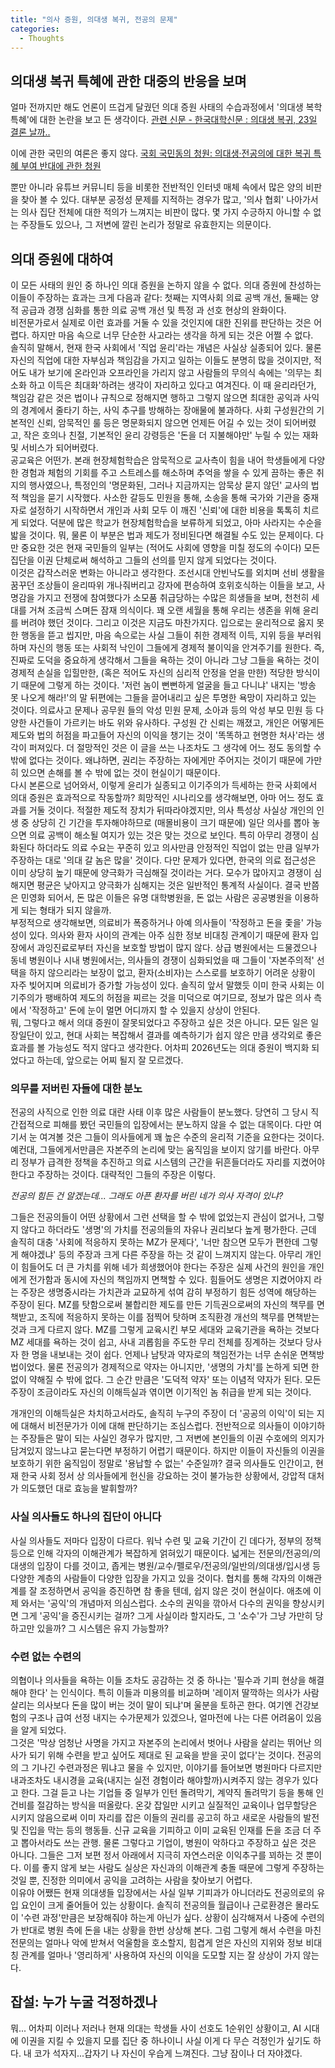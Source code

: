```yaml
---
title: "의사 증원, 의대생 복귀, 전공의 문제"
categories:
  - Thoughts
---
```


## 의대생 복귀 특혜에 관한 대중의 반응을 보며

얼마 전까지만 해도 언론이 뜨겁게 달궜던 의대 증원 사태의 수습과정에서 '의대생 복학 특혜'에 대한 논란을 보고 든 생각이다. [관련 신문 - 한국대학신문 : 의대생 복귀, 23일 결론 날까..](https://news.unn.net/news/articleView.html?idxno=581541)

이에 관한 국민의 여론은 좋지 않다. [국회 국민동의 청원: 의대생·전공의에 대한 복귀 특혜 부여 반대에 관한 청원](https://petitions.assembly.go.kr/proceed/onGoingAll/378FE26ECFF763FBE064B49691C6967B)

뿐만 아니라 유튜브 커뮤니티 등을 비롯한 전반적인 인터넷 매체 속에서 많은 양의 비판을 찾아 볼 수 있다. 대부분 공정성 문제를 지적하는 경우가 많고, '의사 협회' 나아가서는 의사 집단 전체에 대한 적의가 느껴지는 비판이 많다. 몇 가지 수긍하지 아니할 수 없는 주장들도 있으나, 그 저변에 깔린 논리가 정말로 유효한지는 의문이다.

## 의대 증원에 대하여

이 모든 사태의 원인 중 하나인 의대 증원을 논하지 않을 수 없다. 의대 증원에 찬성하는 이들이 주장하는 효과는 크게 다음과 같다: 첫째는 지역사회 의료 공백 개선, 둘째는 양적 공급과 경쟁 심화를 통한 의료 공백 개선 및 특정 과 선호 현상의 완화이다.  
비전문가로서 실제로 이런 효과를 거둘 수 있을 것인지에 대한 진위를 판단하는 것은 어렵다. 하지만 마음 속으로 너무 단순한 사고라는 생각을 하게 되는 것은 어쩔 수 없다.  
솔직히 말해서, 현재 한국 사회에서 '직업 윤리'라는 개념은 사실상 실종되어 있다. 물론 자신의 직업에 대한 자부심과 책임감을 가지고 일하는 이들도 분명히 많을 것이지만, 적어도 내가 보기에 온라인과 오프라인을 가리지 않고 사람들의 무의식 속에는 '의무는 최소화 하고 이득은 최대화'하려는 생각이 자리하고 있다고 여겨진다. 이 때 윤리라던가, 책임감 같은 것은 법이나 규칙으로 정해지면 행하고 그렇지 않으면 최대한 공익과 사익의 경계에서 줄타기 하는, 사익 추구를 방해하는 장애물에 불과하다. 사회 구성원간의 기본적인 신뢰, 암묵적인 룰 등은 명문화되지 않으면 언제든 어길 수 있는 것이 되어버렸고, 작은 호의나 친절, 기본적인 윤리 강령등은 '돈을 더 지불해야만' 누릴 수 있는 재화 및 서비스가 되어버렸다.  
공교육은 어떤가. 본래 현장체험학습은 암묵적으로 교사측이 힘을 내어 학생들에게 다양한 경험과 체험의 기회를 주고 스트레스를 해소하며 추억을 쌓을 수 있게 끔하는 좋은 취지의 행사였으나, 특정인의 '명문화된, 그러나 지금까지는 암묵상 묻지 않던' 교사의 법적 책임을 묻기 시작했다. 사소한 갈등도 민원을 통해, 소송을 통해 국가와 기관을 중재자로 설정하기 시작하면서 개인과 사회 모두 이 깨진 '신뢰'에 대한 비용을 톡톡히 치르게 되었다. 덕분에 많은 학교가 현장체험학습을 보류하게 되었고, 아마 사라지는 수순을 밟을 것이다. 뭐, 물론 이 부분은 법과 제도가 정비된다면 해결될 수도 있는 문제이다. 다만 중요한 것은 현재 국민들의 일부는 (적어도 사회에 영향을 미칠 정도의 수이다) 모든 집단을 이권 단체로써 해석하고 그들의 선의를 믿지 않게 되었다는 것이다.  
이것은 갑작스러운 변화는 아니라고 생각한다. 조선시대 안빈낙도를 외치며 선비 생활을 꿈꾸던 조상들이 윤리따위 개나줘버리고 강자에 편승하여 호위호식하는 이들을 보고, 사명감을 가지고 전쟁에 참여했다가 소모품 취급당하는 수많은 희생들을 보며, 천천히 세대를 거쳐 조금씩 스며든 잠재 의식이다. 꽤 오랜 세월을 통해 우리는 생존을 위해 윤리를 버려야 했던 것이다. 그리고 이것은 지금도 마찬가지다. 입으로는 윤리적으로 옳지 못한 행동을 뜯고 씹지만, 마음 속으로는 사실 그들이 취한 경제적 이득, 지위 등을 부러워하며 자신의 행동 또는 사회적 낙인이 그들에게 경제적 불이익을 안겨주기를 원한다. 즉, 진짜로 도덕을 중요하게 생각해서 그들을 욕하는 것이 아니라 그냥 그들을 욕하는 것이 경제적 손실을 입힐만한, (혹은 적어도 자신의 심리적 안정을 얻을 만한) 적당한 방식이기 때문에 그렇게 하는 것이다.  '저런 놈이 뻔뻔하게 얼굴을 들고 다니냐' 내지는 '방송 못 나오게 해라!'의 말 뒤편에는 그들을 끌어내리고 싶은 투명한 욕망이 자리하고 있는 것이다.
의료사고 문제나 공무원 들의 악성 민원 문제, 소아과 등의 악성 부모 민원 등 다양한 사건들이 가르키는 바도 위와 유사하다. 구성원 간 신뢰는 깨졌고, 개인은 어떻게든 제도와 법의 허점을 파고들어 자신의 이익을 챙기는 것이 '똑똑하고 현명한 처사'라는 생각이 퍼져있다. 더 절망적인 것은 이 글을 쓰는 나조차도 그 생각에 어느 정도 동의할 수 밖에 없다는 것이다. 왜냐하면, 권리는 주장하는 자에게만 주어지는 것이기 때문에 가만히 있으면 손해를 볼 수 밖에 없는 것이 현실이기 때문이다.  
다시 본론으로 넘어와서, 이렇게 윤리가 실종되고 이기주의가 득세하는 한국 사회에서 의대 증원은 효과적으로 작동할까? 희망적인 시나리오를 생각해보면, 아마 어느 정도 효과를 거둘 것이다. 적절한 제도적 장치가 뒤따라야겠지만, 의사 특성상 사실상 개인의 인생 중 상당히 긴 기간을 투자해야하므로 (매몰비용이 크기 때문에) 일단 의사를 뽑아 놓으면 의료 공백이 해소될 여지가 있는 것은 맞는 것으로 보인다. 특히 아무리 경쟁이 심화된다 하더라도 의료 수요는 꾸준히 있고 의사만큼 안정적인 직업이 없는 만큼 일부가 주장하는 대로 '의대 갈 놈은 많을' 것이다. 다만 문제가 있다면, 한국의 의료 접근성은 이미 상당히 높기 때문에 양극화가 극심해질 것이라는 거다. 모수가 많아지고 경쟁이 심해지면 평균은 낮아지고 양극화가 심해지는 것은 일반적인 통계적 사실이다. 결국 반쯤은 민영화 되어서, 돈 많은 이들은 유명 대학병원을, 돈 없는 사람은 공공병원을 이용하게 되는 형태가 되지 않을까.  
부정적으로 생각해보면, 의료비가 폭증하거나 아예 의사들이 '작정하고 돈을 좇을' 가능성이 있다. 의사와 환자 사이의 관계는 아주 심한 정보 비대칭 관계이기 때문에 환자 입장에서 과잉진료로부터 자신을 보호할 방법이 많지 않다. 상급 병원에서는 드물겠으나 동네 병원이나 시내 병원에서는, 의사들의 경쟁이 심화되었을 때 그들이 '자본주의적' 선택을 하지 않으리라는 보장이 없고, 환자(소비자)는 스스로를 보호하기 어려운 상황이 자주 빚어지며 의료비가 증가할 가능성이 있다. 솔직히 앞서 말했듯 이미 한국 사회는 이기주의가 팽배하여 제도의 허점을 찌르는 것을 미덕으로 여기므로, 정보가 많은 의사 측에서 '작정하고' 돈에 눈이 멀면 어디까지 할 수 있을지 상상이 안된다.  
뭐, 그렇다고 해서 의대 증원이 잘못되었다고 주장하고 싶은 것은 아니다. 모든 일은 일장일단이 있고, 현대 사회는 복잡해서 결과를 예측하기가 쉽지 않은 만큼 생각외로 좋은 효과를 볼 가능성도 적지 않다고 생각한다. 어차피 2026년도는 의대 증원이 백지화 되었다고 하는데, 앞으로는 어찌 될지 잘 모르겠다.


### 의무를 저버린 자들에 대한 분노

전공의 사직으로 인한 의료 대란 사태 이후 많은 사람들이 분노했다. 당연히 그 당시 직간접적으로 피해를 봤던 국민들의 입장에서는 분노하지 않을 수 없는 대목이다. 다만 여기서 눈 여겨볼 것은 그들이 의사들에게 꽤 높은 수준의 윤리적 기준을 요한다는 것이다.  
예컨대, 그들에게서만큼은 자본주의 논리에 맞는 움직임을 보이지 않기를 바란다. 아무리 정부가 급격한 정책을 추진하고 의료 시스템의 근간을 뒤흔들더라도 자리를 지켰어야 한다고 주장하는 것이다. 대략적인 그들의 주장은 이렇다.

*전공의 힘든 건 알겠는데... 그래도 아픈 환자를 버린 네가 의사 자격이 있냐?*

그들은 전공의들이 어떤 상황에서 그런 선택을 할 수 밖에 없었는지 관심이 없거나, 그렇지 않다고 하더라도 '생명'의 가치를 전공의들의 자유나 권리보다 높게 평가한다. 근데 솔직히 대충 '사회에 적응하지 못하는 MZ가 문제다', '너만 참으면 모두가 편한데 그렇게 해야겠냐' 등의 주장과 크게 다른 주장을 하는 것 같이 느껴지지 않는다. 아무리 개인이 힘들어도 더 큰 가치를 위해 네가 희생했어야 한다는 주장은 실제 사건의 원인을 개인에게 전가함과 동시에 자신의 책임까지 면책할 수 있다. 힘들어도 생명은 지켰어야지 라는 주장은 생명중시라는 가치관과 교묘하게 섞여 감히 부정하기 힘든 성역에 해당하는 주장이 된다. MZ를 탓함으로써 불합리한 제도를 만든 기득권으로써의 자신의 책무를 면책받고, 조직에 적응하지 못하는 이를 점찍어 탓하며 조직환경 개선의 책무를 면책받는 것과 크게 다르지 않다. MZ를 그렇게 교육시킨 부모 세대와 교육기관을 욕하는 것보다 MZ 세대를 욕하는 것이 쉽고, 사내 괴롭힘을 주도한 무리 전체를 징계하는 것보다 당사자 한 명을 내보내는 것이 쉽다. 언제나 남탓과 약자로의 책임전가는 너무 손쉬운 면책방법이었다. 물론 전공의가 경제적으로 약자는 아니지만, '생명의 가치'를 논하게 되면 한없이 약해질 수 밖에 없다. 그 순간 만큼은 '도덕적 약자' 또는 이념적 약자가 된다. 모든 주장이 조금이라도 자신의 이해득실과 엮이면 이기적인 놈 취급을 받게 되는 것이다.

개개인의 이해득실은 차치하고서라도, 솔직히 누구의 주장이 더 '공공의 이익'이 되는 지에 대해서 비전문가가 이에 대해 판단하기는 조심스럽다. 전반적으로 의사들이 이야기하는 주장들은 말이 되는 사실인 경우가 많지만, 그 저변에 본인들의 이권 수호에의 의지가 담겨있지 않느냐고 묻는다면 부정하기 어렵기 때문이다. 하지만 이들이 자신들의 이권을 보호하기 위한 움직임이 정말로 '용납할 수 없는' 수준일까? 결국 의사들도 인간이고, 현재 한국 사회 정서 상 의사들에게 헌신을 강요하는 것이 불가능한 상황에서, 강압적 대처가 의도했던 대로 효능을 발휘할까?

### 사실 의사들도 하나의 집단이 아니다

사실 의사들도 저마다 입장이 다르다. 워낙 수련 및 교육 기간이 긴 데다가, 정부의 정책 등으로 인해 각자의 이해관계가 복잡하게 얽혀있기 때문이다. 넓게는 전문의/전공의/의대생의 입장이 다를 것이고, 좁게는 병원/교수/펠로우/전공의/일반의/의대생/입시생 등 다양한 계층의 사람들이 다양한 입장을 가지고 있을 것이다. 협치를 통해 각자의 이해관계를 잘 조정하면서 공익을 증진하면 참 좋을 텐데, 쉽지 않은 것이 현실이다. 애초에 이제 와서는 '공익'의 개념마저 의심스럽다. 소수의 권익을 깎아서 다수의 권익을 향상시키면 그게 '공익'을 증진시키는 걸까? 그게 사실이라 할지라도, 그 '소수'가 그냥 가만히 당하고만 있을까? 그 시스템은 유지 가능할까?

### 수련 없는 수련의

의협이나 의사들을 욕하는 이들 조차도 공감하는 것 중 하나는 '필수과 기피 현상을 해결해야 한다' 는 인식이다. 특히 이들과 미용의를 비교하며 '레이저 딸깍하는 의사가 사람 살리는 의사보다 돈을 많이 버는 것이 말이 되냐'며 울분을 토하곤 한다. 여기엔 건강보험의 구조나 급여 선정 내지는 수가문제가 있겠으나, 얼마전에 나는 다른 어려움이 있음을 알게 되었다.  
그것은 '막상 엄청난 사명을 가지고 자본주의 논리에서 벗어나 사람을 살리는 뛰어난 의사가 되기 위해 수련을 받고 싶어도 제대로 된 교육을 받을 곳이 없다'는 것이다. 전공의의 그 기나긴 수련과정은 뭐냐고 물을 수 있지만, 이야기를 들어보면 병원마다 다르지만 내과조차도 내시경을 교육(내지는 실전 경험이라 해야할까)시켜주지 않는 경우가 있다고 한다. 그걸 듣고 나는 기업들 중 일부가 인턴 돌려막기, 계약직 돌려막기 등을 통해 인건비를 절감하는 방식을 떠올랐다. 온갖 잡일만 시키고 실질적인 교육이나 업무할당은 시키지 않음으로써 이미 자리를 잡은 이들의 권리를 공고히 하고 새로운 사람들의 발전 및 진입을 막는 등의 행동들. 신규 교육을 기피하고 이미 교육된 인재를 돈을 조금 더 주고 뽑아서라도 쓰는 관행. 물론 그렇다고 기업이, 병원이 악하다고 주장하고 싶은 것은 아니다. 그들은 그저 보편 정서 아래에서 지극히 자연스러운 이익추구를 꾀하는 것 뿐이다. 이를 좋지 않게 보는 사람도 실상은 자신과의 이해관계 충돌 때문에 그렇게 주장하는 것일 뿐, 진정한 의미에서 공익을 고려하는 사람을 찾아보기 어렵다.  
이유야 어쨌든 현재 의대생들 입장에서는 사실 일부 기피과가 아니더라도 전공의로의 유입 요인이 크게 줄어들어 있는 상황이다. 솔직히 전공의들 월급이나 근로환경은 몰라도 이 '수련 과정'만큼은 보장해줘야 하는게 아닌가 싶다. 상황이 심각해져서 나중에 수련의가 반대로 병원 측에 돈을 내는 상황을 한번 상상해 본다. 그럼 그렇게 해서 수련을 마친 전문의는 얼마나 악에 받쳐서 억울함을 호소할지, 힘겹게 얻은 자신의 지위와 정보 비대칭 관계를 얼마나 '영리하게' 사용하여 자신의 이익을 도모할 지는 잘 상상이 가지 않는다.

## 잡설: 누가 누굴 걱정하겠나

뭐... 어차피 이러나 저러나 현재 의대는 학생들 사이 선호도 1순위인 상황이고, AI 시대에 이권을 지킬 수 있을지 모를 집단 중 하나이니 사실 이게 다 무슨 걱정인가 싶기도 하다. 내 코가 석자지...갑자기 나 자신이 우습게 느껴진다. 그냥 잠이나 더 자야겠다.